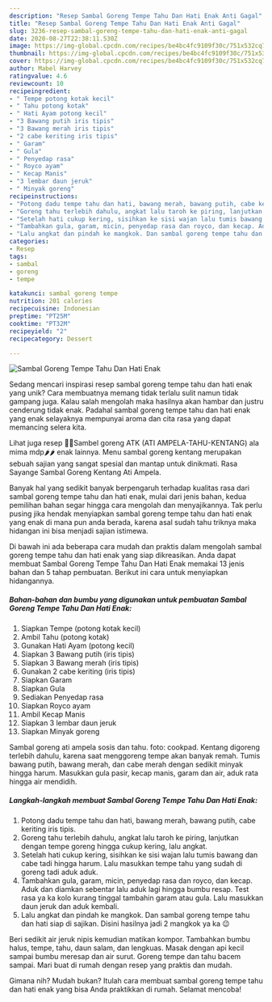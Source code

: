 ```yaml
---
description: "Resep Sambal Goreng Tempe Tahu Dan Hati Enak Anti Gagal"
title: "Resep Sambal Goreng Tempe Tahu Dan Hati Enak Anti Gagal"
slug: 3236-resep-sambal-goreng-tempe-tahu-dan-hati-enak-anti-gagal
date: 2020-08-27T22:38:11.530Z
image: https://img-global.cpcdn.com/recipes/be4bc4fc9109f30c/751x532cq70/sambal-goreng-tempe-tahu-dan-hati-enak-foto-resep-utama.jpg
thumbnail: https://img-global.cpcdn.com/recipes/be4bc4fc9109f30c/751x532cq70/sambal-goreng-tempe-tahu-dan-hati-enak-foto-resep-utama.jpg
cover: https://img-global.cpcdn.com/recipes/be4bc4fc9109f30c/751x532cq70/sambal-goreng-tempe-tahu-dan-hati-enak-foto-resep-utama.jpg
author: Mabel Harvey
ratingvalue: 4.6
reviewcount: 10
recipeingredient:
- " Tempe potong kotak kecil"
- " Tahu potong kotak"
- " Hati Ayam potong kecil"
- "3 Bawang putih iris tipis"
- "3 Bawang merah iris tipis"
- "2 cabe keriting iris tipis"
- " Garam"
- " Gula"
- " Penyedap rasa"
- " Royco ayam"
- " Kecap Manis"
- "3 lembar daun jeruk"
- " Minyak goreng"
recipeinstructions:
- "Potong dadu tempe tahu dan hati, bawang merah, bawang putih, cabe keriting iris tipis."
- "Goreng tahu terlebih dahulu, angkat lalu taroh ke piring, lanjutkan dengan tempe goreng hingga cukup kering, lalu angkat."
- "Setelah hati cukup kering, sisihkan ke sisi wajan lalu tumis bawang dan cabe tadi hingga harum. Lalu masukkan tempe tahu yang sudah di goreng tadi aduk aduk."
- "Tambahkan gula, garam, micin, penyedap rasa dan royco, dan kecap. Aduk dan diamkan sebentar lalu aduk lagi hingga bumbu resap. Test rasa ya ka kolo kurang tinggal tambahin garam atau gula. Lalu masukkan daun jeruk dan aduk kembali."
- "Lalu angkat dan pindah ke mangkok. Dan sambal goreng tempe tahu dan hati siap di sajikan. Disini hasilnya jadi 2 mangkok ya ka 😉"
categories:
- Resep
tags:
- sambal
- goreng
- tempe

katakunci: sambal goreng tempe 
nutrition: 201 calories
recipecuisine: Indonesian
preptime: "PT25M"
cooktime: "PT32M"
recipeyield: "2"
recipecategory: Dessert

---
```



![Sambal Goreng Tempe Tahu Dan Hati Enak](https://img-global.cpcdn.com/recipes/be4bc4fc9109f30c/751x532cq70/sambal-goreng-tempe-tahu-dan-hati-enak-foto-resep-utama.jpg)

Sedang mencari inspirasi resep sambal goreng tempe tahu dan hati enak yang unik? Cara membuatnya memang tidak terlalu sulit namun tidak gampang juga. Kalau salah mengolah maka hasilnya akan hambar dan justru cenderung tidak enak. Padahal sambal goreng tempe tahu dan hati enak yang enak selayaknya mempunyai aroma dan cita rasa yang dapat memancing selera kita.

Lihat juga resep 🥔🥔Sambel goreng ATK (ATI AMPELA-TAHU-KENTANG) ala mima mdp🌶️🌶️ enak lainnya. Menu sambal goreng kentang merupakan sebuah sajian yang sangat spesial dan mantap untuk dinikmati. Rasa Sayange Sambal Goreng Kentang Ati Ampela.

Banyak hal yang sedikit banyak berpengaruh terhadap kualitas rasa dari sambal goreng tempe tahu dan hati enak, mulai dari jenis bahan, kedua pemilihan bahan segar hingga cara mengolah dan menyajikannya. Tak perlu pusing jika hendak menyiapkan sambal goreng tempe tahu dan hati enak yang enak di mana pun anda berada, karena asal sudah tahu triknya maka hidangan ini bisa menjadi sajian istimewa.


Di bawah ini ada beberapa cara mudah dan praktis dalam mengolah sambal goreng tempe tahu dan hati enak yang siap dikreasikan. Anda dapat membuat Sambal Goreng Tempe Tahu Dan Hati Enak memakai 13 jenis bahan dan 5 tahap pembuatan. Berikut ini cara untuk menyiapkan hidangannya.

<!--inarticleads1-->

##### Bahan-bahan dan bumbu yang digunakan untuk pembuatan Sambal Goreng Tempe Tahu Dan Hati Enak:

1. Siapkan  Tempe (potong kotak kecil)
1. Ambil  Tahu (potong kotak)
1. Gunakan  Hati Ayam (potong kecil)
1. Siapkan 3 Bawang putih (iris tipis)
1. Siapkan 3 Bawang merah (iris tipis)
1. Gunakan 2 cabe keriting (iris tipis)
1. Siapkan  Garam
1. Siapkan  Gula
1. Sediakan  Penyedap rasa
1. Siapkan  Royco ayam
1. Ambil  Kecap Manis
1. Siapkan 3 lembar daun jeruk
1. Siapkan  Minyak goreng


Sambal goreng ati ampela sosis dan tahu. foto: cookpad. Kentang digoreng terlebih dahulu, karena saat menggoreng tempe akan banyak remah. Tumis bawang putih, bawang merah, dan cabe merah dengan sedikit minyak hingga harum. Masukkan gula pasir, kecap manis, garam dan air, aduk rata hingga air mendidih. 

<!--inarticleads2-->

##### Langkah-langkah membuat Sambal Goreng Tempe Tahu Dan Hati Enak:

1. Potong dadu tempe tahu dan hati, bawang merah, bawang putih, cabe keriting iris tipis.
1. Goreng tahu terlebih dahulu, angkat lalu taroh ke piring, lanjutkan dengan tempe goreng hingga cukup kering, lalu angkat.
1. Setelah hati cukup kering, sisihkan ke sisi wajan lalu tumis bawang dan cabe tadi hingga harum. Lalu masukkan tempe tahu yang sudah di goreng tadi aduk aduk.
1. Tambahkan gula, garam, micin, penyedap rasa dan royco, dan kecap. Aduk dan diamkan sebentar lalu aduk lagi hingga bumbu resap. Test rasa ya ka kolo kurang tinggal tambahin garam atau gula. Lalu masukkan daun jeruk dan aduk kembali.
1. Lalu angkat dan pindah ke mangkok. Dan sambal goreng tempe tahu dan hati siap di sajikan. Disini hasilnya jadi 2 mangkok ya ka 😉


Beri sedikit air jeruk nipis kemudian matikan kompor. Tambahkan bumbu halus, tempe, tahu, daun salam, dan lengkuas. Masak dengan api kecil sampai bumbu meresap dan air surut. Goreng tempe dan tahu bacem sampai. Mari buat di rumah dengan resep yang praktis dan mudah. 

Gimana nih? Mudah bukan? Itulah cara membuat sambal goreng tempe tahu dan hati enak yang bisa Anda praktikkan di rumah. Selamat mencoba!

